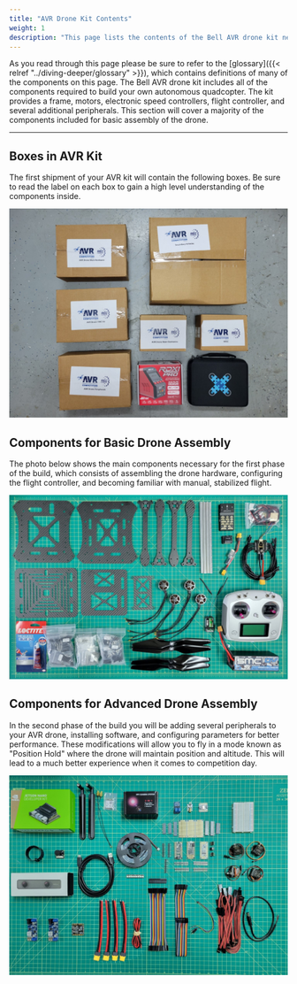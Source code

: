 ```yaml
---
title: "AVR Drone Kit Contents"
weight: 1
description: "This page lists the contents of the Bell AVR drone kit necessary for the basic stabilized flight goal"
---
```


As you read through this page please be sure to refer to the
[glossary]({{< relref "../diving-deeper/glossary" >}}),
which contains definitions of many of the components on this page.
The Bell AVR drone kit includes all of the components required to build your
own autonomous quadcopter. The kit provides a frame, motors, electronic speed
controllers, flight controller, and several additional peripherals.
This section will cover a majority of the components included for basic
assembly of the drone.

---

## Boxes in AVR Kit

The first shipment of your AVR kit will contain the following boxes. Be sure to read the label on each box to gain a high level understanding of the components inside.

![AVR kit boxes from first shipment](avr_kit_boxes.jpg)

## Components for Basic Drone Assembly

The photo below shows the main components necessary for the first phase of the build, which consists of assembling the drone hardware, configuring the flight controller, and becoming familiar with manual, stabilized flight.

![AVR kit components for manual flight](avr_phase1_kit.jpg)

## Components for Advanced Drone Assembly

In the second phase of the build you will be adding several peripherals to your AVR drone, installing software, and configuring parameters for better performance. These modifications will allow you to fly in a mode known as "Position Hold" where the drone will maintain position and altitude. This will lead to a much better experience when it comes to competition day.

![AVR kit components for position hold flight](avr_phase2_kit.jpg)
